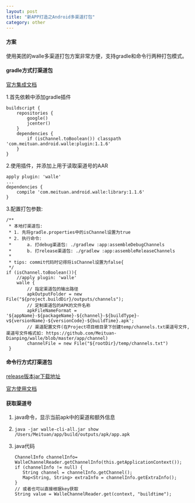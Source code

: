 ```yaml
---
layout: post
title: "新APP打造之Android多渠道打包"
category: other
---
```


#### 方案

使用美团的walle多渠道打包方案非常方便，支持gradle和命令行两种打包模式。

#### gradle方式打渠道包

[官方集成文档](https://github.com/Meituan-Dianping/walle/blob/49676e819adaf96293a2d9a695e6579e87a268d8/README.md)

1.首先依赖中添加gradle插件

```
buildscript {
    repositories {
        google()
        jcenter()
    }
    dependencies {
        if (isChannel.toBoolean()) classpath 'com.meituan.android.walle:plugin:1.1.6'
    }
}
```

2.使用插件，并添加上用于读取渠道号的AAR
```
apply plugin: 'walle'
...
dependencies {
    compile 'com.meituan.android.walle:library:1.1.6'
}
```

3.配置打包参数:

```
/**
 * 本地打渠道包:
 * 1. 先将gradle.properties中的isChannel设置为true
 * 2. 执行命令:
 *      a. 打debug渠道包: ./gradlew :app:assembleDebugChannels
 *      b. 打release渠道包: ./gradlew :app:assembleReleaseChannels
 *
 * tips: commit代码时记得将isChannel设置为false{
 */
if (isChannel.toBoolean()){
    //apply plugin: 'walle'
    walle {
        // 指定渠道包的输出路径
        apkOutputFolder = new File("${project.buildDir}/outputs/channels");
        // 定制渠道包的APK的文件名称
        apkFileNameFormat = '${appName}-${packageName}-${channel}-${buildType}-v${versionName}-${versionCode}-${buildTime}.apk';
        // 渠道配置文件(在Project项目根目录下创建temp/channels.txt渠道号文件, 渠道号文件格式如: https://github.com/Meituan-Dianping/walle/blob/master/app/channel)
        channelFile = new File("${rootDir}/temp/channels.txt")
 }
```

#### 命令行方式打渠道包

[release版本jar下载地址](https://github.com/Meituan-Dianping/walle/releases)

[官方使用文档](https://github.com/Meituan-Dianping/walle/blob/master/walle-cli/README.md)

#### 获取渠道号

1. java命令，显示当前apk中的渠道和额外信息 

2. ```
   java -jar walle-cli-all.jar show /Users/Meituan/app/build/outputs/apk/app.apk
   ```

3. java代码

   ```
   ChannelInfo channelInfo= WalleChannelReader.getChannelInfo(this.getApplicationContext());
   if (channelInfo != null) {
      String channel = channelInfo.getChannel();
      Map<String, String> extraInfo = channelInfo.getExtraInfo();
   }
   // 或者也可以直接根据key获取
   String value = WalleChannelReader.get(context, "buildtime");
   ```

   